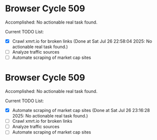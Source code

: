 # Browser Cycle 509

Accomplished: No actionable real task found.

Current TODO List:

- [x] Crawl xmrt.io for broken links  (Done at Sat Jul 26 22:58:04 2025: No actionable real task found.)
- [ ] Analyze traffic sources
- [ ] Automate scraping of market cap sites

# Browser Cycle 509

Accomplished: No actionable real task found.

Current TODO List:

- [x] Automate scraping of market cap sites  (Done at Sat Jul 26 23:16:28 2025: No actionable real task found.)
- [ ] Crawl xmrt.io for broken links
- [ ] Analyze traffic sources
- [ ] Automate scraping of market cap sites